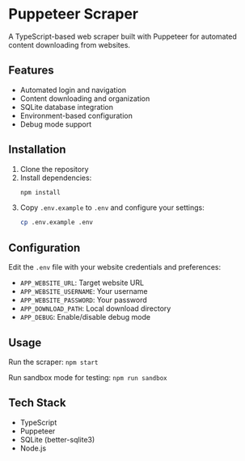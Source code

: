 # Puppeteer Scraper

A TypeScript-based web scraper built with Puppeteer for automated content downloading from websites.

## Features

- Automated login and navigation
- Content downloading and organization
- SQLite database integration
- Environment-based configuration
- Debug mode support

## Installation

1. Clone the repository
2. Install dependencies:
   ```bash
   npm install
   ```
3. Copy `.env.example` to `.env` and configure your settings:
   ```bash
   cp .env.example .env
   ```

## Configuration

Edit the `.env` file with your website credentials and preferences:

- `APP_WEBSITE_URL`: Target website URL
- `APP_WEBSITE_USERNAME`: Your username
- `APP_WEBSITE_PASSWORD`: Your password
- `APP_DOWNLOAD_PATH`: Local download directory
- `APP_DEBUG`: Enable/disable debug mode

## Usage

Run the scraper:
```npm start```

Run sandbox mode for testing:
```npm run sandbox```

## Tech Stack

- TypeScript
- Puppeteer
- SQLite (better-sqlite3)
- Node.js